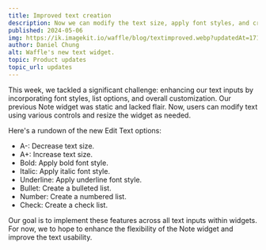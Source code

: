 ```yaml
---
title: Improved text creation
description: Now we can modify the text size, apply font styles, and create lists with the new Edit Text options.
published: 2024-05-06
img: https://ik.imagekit.io/waffle/blog/textimproved.webp?updatedAt=1714919524877
author: Daniel Chung
alt: Waffle's new text widget.
topic: Product updates
topic_url: updates
---
```


This week, we tackled a significant challenge: enhancing our text inputs by incorporating font styles, list options, and overall customization. Our previous Note widget was static and lacked flair. Now, users can modify text using various controls and resize the widget as needed.

Here's a rundown of the new Edit Text options:

-   A-: Decrease text size.
-   A+: Increase text size.
-   Bold: Apply bold font style.
-   Italic: Apply italic font style.
-   Underline: Apply underline font style.
-   Bullet: Create a bulleted list.
-   Number: Create a numbered list.
-   Check: Create a check list.

Our goal is to implement these features across all text inputs within widgets. For now, we to hope to enhance the flexibility of the Note widget and improve the text usability.
